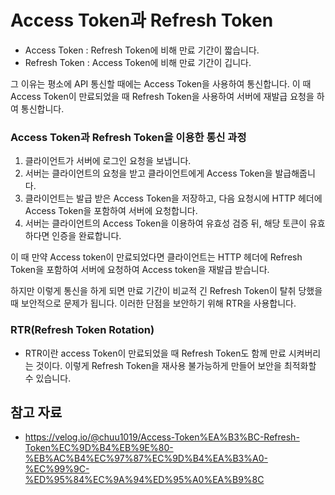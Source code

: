 # Access Token과 Refresh Token
- Access Token : Refresh Token에 비해 만료 기간이 짧습니다.
- Refresh Token : Access Token에 비해 만료 기간이 깁니다.

그 이유는 평소에 API 통신할 때에는 Access Token을 사용하여 통신합니다. 이 때 Access Token이 만료되었을 때 Refresh Token을 사용하여 서버에 재발급 요청을 하여 통신합니다.

### Access Token과 Refresh Token을 이용한 통신 과정
1. 클라이언트가 서버에 로그인 요청을 보냅니다.
2. 서버는 클라이언트의 요청을 받고 클라이언트에게 Access Token을 발급해줍니다.
3. 클라이언트는 발급 받은 Access Token을 저장하고, 다음 요청시에 HTTP 헤더에 Access Token을 포함하여 서버에 요청합니다.
4. 서버는 클라이언트의 Access Token을 이용하여 유효성 검증 뒤, 해당 토큰이 유효하다면 인증을 완료합니다.

이 때 만약 Access token이 만료되었다면 클라이언트는 HTTP 헤더에 Refresh Token을 포함하여 서버에 요청하여 Access token을 재발급 받습니다.

하지만 이렇게 통신을 하게 되면 만료 기간이 비교적 긴 Refresh Token이 탈취 당했을 때 보안적으로 문제가 됩니다. 이러한 단점을 보안하기 위해 RTR을 사용합니다.

### RTR(Refresh Token Rotation) 
- RTR이란 access Token이 만료되었을 때 Refresh Token도 함께 만료 시켜버리는 것이다.
이렇게 Refresh Token을 재사용 불가능하게 만들어 보안을 최적화할 수 있습니다.

## 참고 자료
- https://velog.io/@chuu1019/Access-Token%EA%B3%BC-Refresh-Token%EC%9D%B4%EB%9E%80-%EB%AC%B4%EC%97%87%EC%9D%B4%EA%B3%A0-%EC%99%9C-%ED%95%84%EC%9A%94%ED%95%A0%EA%B9%8C